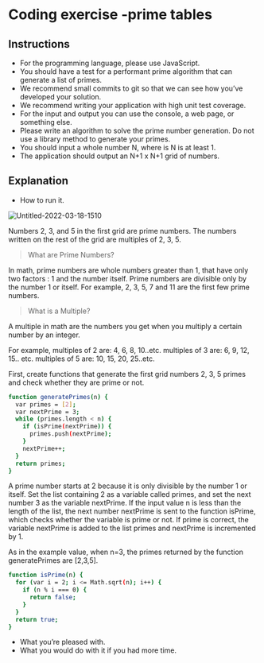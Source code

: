 # Coding exercise -prime tables

## Instructions
- For the programming language, please use JavaScript.
-  You should have a test for a performant prime algorithm that can generate a list of 
primes.
- We recommend small commits to git so that we can see how you’ve developed your 
solution.
-  We recommend writing your application with high unit test coverage.
-  For the input and output you can use the console, a web page, or something else.
- Please write an algorithm to solve the prime number generation. Do not use a library 
method to generate your primes.
-  You should input a whole number N, where is N is at least 1.
-  The application should output an N+1 x N+1 grid of numbers.


## Explanation
-  How to run it. 

![Untitled-2022-03-18-1510](https://user-images.githubusercontent.com/79802132/159034960-234acb7a-9e62-4f19-8181-fbf81326e98b.png)


Numbers 2, 3, and 5 in the first grid are prime numbers.
The numbers written on the rest of the grid are multiples of 2, 3, 5.

> What are Prime Numbers?

In math, prime numbers are whole numbers greater than 1, that have only two factors : 1 and the number itself.
Prime numbers are divisible only by the number 1 or itself. 
For example, 2, 3, 5, 7 and 11 are the first few prime numbers.

> What is a Multiple?

A multiple in math are the numbers you get when you multiply a certain number by an integer.

For example, 
multiples of 2 are: 4, 6, 8, 10..etc.
multiples of 3 are: 6, 9, 12, 15.. etc. 
multiples of 5 are: 10, 15, 20, 25..etc.


First, create functions that generate the first grid numbers 2, 3, 5 primes and check whether they are prime or not.

```sh
function generatePrimes(n) {  
  var primes = [2];
  var nextPrime = 3;
  while (primes.length < n) {
    if (isPrime(nextPrime)) {
      primes.push(nextPrime);
    }
    nextPrime++;
  }
  return primes;
}
```
A prime number starts at 2 because it is only divisible by the number 1 or itself. 
Set the list containing 2 as a variable called primes, and set the next number 3 as the variable nextPrime.
If the input value n is less than the length of the list, the next number nextPrime is sent to the function isPrime, which checks whether the variable is prime or not. If prime is correct, the variable nextPrime is added to the list primes and nextPrime is incremented by 1.

As in the example value, when n=3, the primes returned by the function generatePrimes are [2,3,5].


```sh
function isPrime(n) {
  for (var i = 2; i <= Math.sqrt(n); i++) {
    if (n % i === 0) {
      return false;
    }
  }
  return true;
}
```


-  What you’re pleased with. 
-  What you would do with it if you had more time. 
